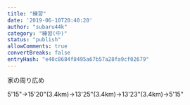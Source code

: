 ```yaml
---
title: "練習"
date: '2019-06-10T20:40:20'
author: "subaru44k"
category: "練習(中)"
status: "publish"
allowComments: true
convertBreaks: false
entryHash: "e40c8684f8495a67b57a28fa9cf02679"
---
```

家の周り広め

5'15"→15'20"(3.4km)→13'25"(3.4km)→13'23"(3.4km)→5'15"
